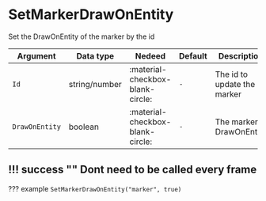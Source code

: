 # SetMarkerDrawOnEntity
Set the DrawOnEntity of the marker by the id

| Argument              | Data type                            | Nedeed                    | Default         | Description
| ----------------------| ------------------------------------ | ------------------------- |-----------------|-------------
| `Id`                | string/number | :material-checkbox-blank-circle: | `-` | The id to update the marker
| `DrawOnEntity`                | boolean | :material-checkbox-blank-circle: | `-` | The marker DrawOnEntity
    
!!! success ""
    Dont need to be called every frame
---
??? example
    ```
    SetMarkerDrawOnEntity("marker", true)
    ```